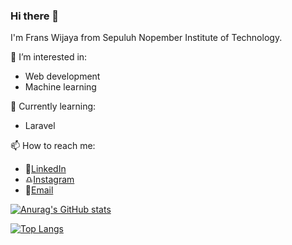 ### Hi there 👋

I'm Frans Wijaya from Sepuluh Nopember Institute of Technology. 

🤔 I’m interested in:
- Web development
- Machine learning

🌱 Currently learning:
- Laravel

📫 How to reach me:
- 📘[LinkedIn](https://www.linkedin.com/in/franswijaya403/)
- ♎[Instagram](https://www.instagram.com/frans.wjy403/)
- 📧[Email](franswijaya403@gmail.com)
<!--
**franswjy403/franswjy403** is a ✨ _special_ ✨ repository because its `README.md` (this file) appears on your GitHub profile.

Here are some ideas to get you started:

- 🔭 I’m currently working on ...
- 
- 👯 I’m looking to collaborate on ...
- 🤔 I’m looking for help with ...
- 💬 Ask me about ...
- 📫 How to reach me: ...
- 😄 Pronouns: ...
- ⚡ Fun fact: ...
-->
[![Anurag's GitHub stats](https://github-readme-stats.vercel.app/api?username=franswjy403&theme=dracula&show_icons=true&count_private=true)](https://github.com/anuraghazra/github-readme-stats)

[![Top Langs](https://github-readme-stats.vercel.app/api/top-langs/?username=franswjy403&layout=compact&theme=dracula)](https://github.com/anuraghazra/github-readme-stats)

<!-- [![Readme Card](https://github-readme-stats.vercel.app/api/pin/?username=franswjy403&repo=hello&show_owner=true&theme=dracula)](https://github.com/anuraghazra/github-readme-stats) -->



